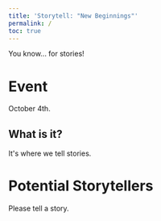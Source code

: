 ```yaml
---
title: 'Storytell: "New Beginnings"'
permalink: /
toc: true
---
```


You know... for stories!

# Event
October 4th.

## What is it?
It's where we tell stories.

# Potential Storytellers
Please tell a story.
